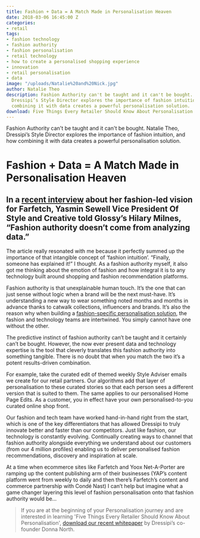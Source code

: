 ```yaml
---
title: Fashion + Data = A Match Made in Personalisation Heaven
date: 2018-03-06 16:45:00 Z
categories:
- retail
tags:
- fashion technology
- fashion authority
- fashion personalisation
- retail technology
- how to create a personalised shopping experience
- innovation
- retail personalisation
- data
image: "/uploads/Natalie%20and%20Nick.jpg"
author: Natalie Theo
description: Fashion Authority can't be taught and it can't be bought. Natalie Theo,
  Dressipi’s Style Director explores the importance of fashion intuition, and how
  combining it with data creates a powerful personalisation solution.
download: Five Things Every Retailer Should Know About Personalisation
---
```


Fashion Authority can't be taught and it can't be bought. Natalie Theo, Dressipi’s Style Director explores the importance of fashion intuition, and how combining it with data creates a powerful personalisation solution.

# Fashion + Data  = A Match Made in Personalisation Heaven

## In a [recent interview](http://www.glossy.co/ecommerce/farfetchs-vp-of-creative-yasmin-sewell-fashion-authority-doesnt-come-from-analyzing-data) about her fashion-led vision for Farfetch, Yasmin Sewell Vice President Of Style and Creative told Glossy’s Hilary Milnes, “Fashion authority doesn’t come from analyzing data.”

The article really resonated with me because it perfectly summed up the importance of that intangible concept of ‘fashion intuition’. “Finally, someone has explained it!” I thought. As a fashion authority myself, it also got me thinking about the emotion of fashion and how integral it is to any technology built around shopping and fashion recommendation platforms.

Fashion authority is that unexplainable human touch. It’s the one that can just sense without logic when a brand will be the next must-have. It’s understanding a new way to wear something noted months and months in advance thanks to catwalk collections, influencers and brands. It’s also the reason why when building a [fashion-specific personalisation solution](https://dressipi.com/fashion-specific-personalisation-case-study/), the fashion and technology teams are intertwined. You simply cannot have one without the other.

The predictive instinct of fashion authority can’t be taught and it certainly can’t be bought. However, the now ever present data and technology expertise is the tool that cleverly translates this fashion authority into something tangible. There is no doubt that when you match the two it’s a potent results-driven combination.

For example, take the curated edit of themed weekly Style Adviser emails we create for our retail partners. Our algorithms add that layer of personalisation to these curated stories so that each person sees a different version that is suited to them. The same applies to our personalised Home Page Edits. As a customer, you in effect have your own personalised-to-you curated online shop front.

Our fashion and tech team have worked hand-in-hand right from the start, which is one of the key differentiators that has allowed Dressipi to truly innovate better and faster than our competitors. Just like fashion, our technology is constantly evolving. Continually creating ways to channel that fashion authority alongside everything we understand about our customers (from our 4 million profiles) enabling us to deliver personalised fashion recommendations, discovery and inspiration at scale.

At a time when ecommerce sites like Farfetch and Yoox Net-A-Porter are ramping up the content publishing arm of their businesses (YAP’s content platform went from weekly to daily and then there’s Farfetch’s content and commerce partnership with Condé Nast) I can’t help but imagine what a game changer layering this level of fashion personalisation onto that fashion authority would be…

> If you are at the beginning of your Personalisation journey and are interested in learning 'Five Things Every Retailer Should Know About Personalisation', [download our recent whitepaper](https://dressipi.com/downloads/five-things-every-retailer-should-know-about-personalisation-whitepaper/) by Dressipi’s co-founder Donna North.